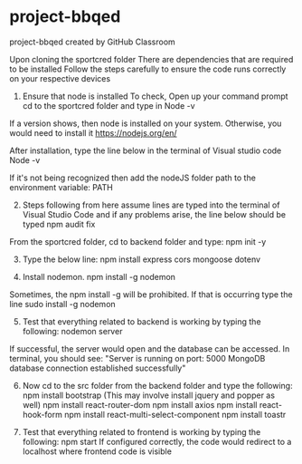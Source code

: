 # project-bbqed
project-bbqed created by GitHub Classroom

Upon cloning the sportcred folder
There are dependencies that are required to be installed
Follow the steps carefully to ensure the code runs correctly on your respective devices

1. Ensure that node is installed
To check,
Open up your command prompt
cd to the sportcred folder and type in
     Node -v

If a version shows, then node is installed on your system. Otherwise, you would need to install it 
https://nodejs.org/en/

After installation, type the line below in the terminal of Visual studio code
     Node -v 

If it's not being recognized then add the nodeJS folder path to the environment variable: PATH

2. Steps following from here assume lines are typed into the terminal of Visual Studio Code
and if any problems arise, the line below should be typed
     npm audit fix 

From the sportcred folder, cd to backend folder and type:
     npm init -y

3. Type the below line:
     npm install express cors mongoose dotenv

4. Install nodemon.
     npm install -g nodemon

Sometimes, the npm install -g will be prohibited. If that is occurring type the line
     sudo install -g nodemon

5. Test that everything related to backend is working by typing the following:
     nodemon server
     
If successful, the server would open and the database can be accessed. 
In terminal, you should see:
     "Server is running on port: 5000
      MongoDB database connection established successfully"

6. Now cd to the src folder from the backend folder and type the following:
     npm install bootstrap 
     (This may involve install jquery and popper as well)
     npm install react-router-dom
     npm install axios
     npm install react-hook-form
     npm install react-multi-select-component
     npm install toastr
     
7. Test that everything related to frontend is working by typing the following:
     npm start 
If configured correctly, the code would redirect to a localhost where frontend code is visible

